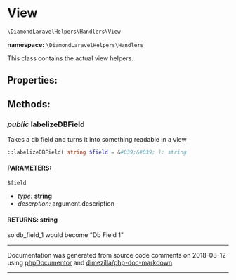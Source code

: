 # View
`\DiamondLaravelHelpers\Handlers\View`

**namespace:** `\DiamondLaravelHelpers\Handlers`

This class contains the actual view helpers.






## **Properties:**

## **Methods:**
### *public* labelizeDBField

Takes a db field and turns it into something readable in a view

```php
::labelizeDBField( string $field = &#039;&#039; ): string
```



#### PARAMETERS:

`$field`
  - *type:* **string**
  - *descrption:* argument.description

#### RETURNS: string

so db_field_1 would become &quot;Db Field 1&quot;


___
Documentation was generated from source code comments on 2018-08-12 using [phpDocumentor](http://www.phpdoc.org/) and [dimezilla/php-doc-markdown](https://github.com/dimezilla/php-doc-markdown)
___
